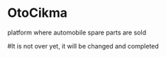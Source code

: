 # OtoCikma
 platform where automobile spare parts are sold
 
 
#It is not over yet, it will be changed and completed
